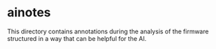 # ainotes

This directory contains annotations during the analysis of the
firmware structured in a way that can be helpful for the AI.

